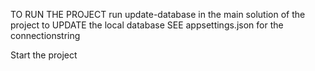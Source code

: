 TO RUN THE PROJECT 
run update-database in the main solution of the project to UPDATE the local database 
SEE appsettings.json for the connectionstring 

Start the project 
